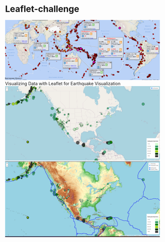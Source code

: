 # Leaflet-challenge
![cover](Images/cover.png)
Visualizing Data with Leaflet  for Earthquake Visualization
![level1](Images/level1.png)
![level2](Images/Level2.png)
